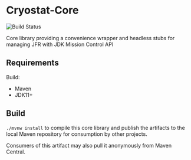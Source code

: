 # Cryostat-Core

![Build Status](https://github.com/cryostatio/cryostat-core/actions/workflows/ci.yaml/badge.svg)

Core library providing a convenience wrapper and headless stubs for managing
JFR with JDK Mission Control API

## Requirements
Build:
- Maven
- JDK11+

## Build

`./mvnw install` to compile this core library and publish the artifacts to the
local Maven repository for consumption by other projects.

Consumers of this artifact may also pull it anonymously from Maven Central.

